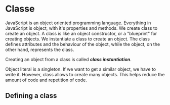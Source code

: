 # Classe

JavaScript is an object oriented programming language. Everything in JavaScript is object, with it's properties and methods. We create class to create an object. A class is like an object constructor, or a "blueprint" for creating objects. We instantiate a class to create an object. The class defines attributes and the behaviour of the object, while the object, on the other hand, represents the class.

Creating an object from a class is called ***class instantiation***.

Object literal is a singleton. If we want to get a similar object, we have to write it. However, class allows to create many objects. This helps reduce the amount of code and repetition of code.

## Defining a class
